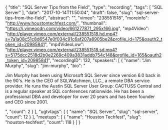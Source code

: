 {
  "title": "SQL Server Tips from the Field",
  "type": "recording",
  "tags": [
    "SQL Server"
  ],
  "date": "2017-10-14T11:50:04",
  "draft": false,
  "slug": "sql-server-tips-from-the-field",
  "abstract": "",
  "vimeo": "238551518",
  "moreinfo": "http://www.houstontechfest.com/",
  "thumbnail": "https://i.vimeocdn.com/video/661277871_295x166.jpg",
  "mp4Video": "http://player.vimeo.com/external/238551518.hd.mp4?s=7a1a08c51c8d6547e0f034c91c6af207a8905be2&profile_id=175&oauth2_token_id=20985841",
  "mp4VideoLow": "http://player.vimeo.com/external/238551518.sd.mp4?s=5175dcc2518d2b0e2269c409a3831addb754c148&profile_id=165&oauth2_token_id=20985841",
  "recordingID": 132,
  "speakers": [
    {
      "name": "Jim Murphy",
      "slug": "jim-murphy",
      "bio": "<p>Jim Murphy has been using Microsoft SQL Server since version 6.0 back in the 90's. He is the CEO of SQLWatchmen, LLC., a remote DBA service provider. He runs the Austin SQL Server User Group: CACTUSS Central and is a regular speaker at SQL conferences nationwide. He has been a professional DBA and developer for over 20 years and has been founder and CEO since 2001.</p>",
      "count": 2
    }
  ],
  "ugtvtags": [
    {
      "name": "SQL Server",
      "slug": "sql-server",
      "count": 12
    }
  ],
  "meetups": [
    {
      "name": "Houston Techfest",
      "slug": "houston-techfest",
      "count": 118
    }
  ]
}